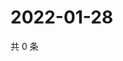 # 2022-01-28

共 0 条

<!-- BEGIN WEIBO -->
<!-- 最后更新时间 Fri Jan 28 2022 20:21:35 GMT+0800 (China Standard Time) -->

<!-- END WEIBO -->
